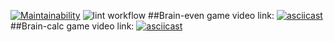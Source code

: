 [![Maintainability](https://api.codeclimate.com/v1/badges/a99a88d28ad37a79dbf6/maintainability)](https://codeclimate.com/github/codeclimate/codeclimate/maintainability)
![lint workflow](https://github.com/Nakan4u/backend-project-lvl1/actions/workflows/demo.yml/badge.svg)
##Brain-even game video link:
[![asciicast](https://asciinema.org/a/434526.svg)](https://asciinema.org/a/434526)
##Brain-calc game video link:
[![asciicast](https://asciinema.org/a/dINfFpB2XvElAO7GxCJTKTiYe.svg)](https://asciinema.org/a/dINfFpB2XvElAO7GxCJTKTiYe)

